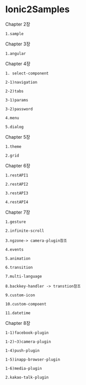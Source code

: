 # Ionic2Samples

Chapter 2장

    1.sample

Chapter 3장
    
    1.angular

Chapter 4장

    1. select-component

    2-1)navigation
    
    2-2)tabs

    3-1)params

    3-2)password

    4.menu

    5.dialog

Chapter 5장

    1.theme

    2.grid

Chapter 6장

    1.restAPI1
   
    2.restAPI2

    3.restAPI3

    4.restAPI4

Chapter 7장

    1.gesture
  
    2.infinite-scroll
   
    3.ngzone-> camera-plugin참조 
 
    4.events

    5.animation

    6.transition

    7.multi-language

    8.backkey-handler -> transtion참조

    9.custom-icon
    
    10.custom-compoent
    
    11.datetime


Chapter 8장
 
    1-1)facebook-plugin

    1-2)~3)camera-plugin
    
    1-4)push-plugin
 
    1-5)inapp-browser-plugin

    1-6)media-plugin

    2.kakao-talk-plugin

 
